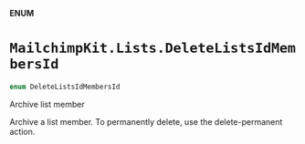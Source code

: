 **ENUM**

# `MailchimpKit.Lists.DeleteListsIdMembersId`

```swift
enum DeleteListsIdMembersId
```

Archive list member

Archive a list member. To permanently delete, use the delete-permanent action.
